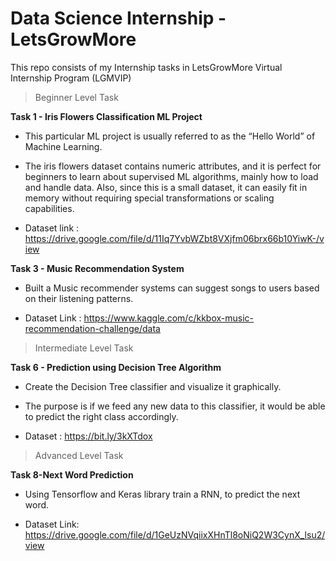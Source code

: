 # Data Science Internship - LetsGrowMore
This repo consists of my Internship tasks in LetsGrowMore Virtual Internship Program (LGMVIP)

> Beginner Level Task

**Task 1 - Iris Flowers Classification ML Project**

* This particular ML project is usually referred to as the “Hello World” of Machine Learning.

* The iris flowers dataset contains numeric attributes, and it is perfect for beginners to learn about supervised ML algorithms, mainly how to load and handle data. Also, since this is a small dataset, it can easily fit in memory without requiring special transformations or scaling capabilities.

* Dataset link : https://drive.google.com/file/d/11Iq7YvbWZbt8VXjfm06brx66b10YiwK-/view

**Task 3 - Music Recommendation System**

* Built a Music recommender systems can suggest songs to users based on their listening patterns.

* Dataset Link : https://www.kaggle.com/c/kkbox-music-recommendation-challenge/data

> Intermediate Level Task

**Task 6 - Prediction using Decision Tree Algorithm**

* Create the Decision Tree classifier and visualize it graphically.

* The purpose is if we feed any new data to this classifier, it would be able to predict the right class accordingly.

* Dataset : https://bit.ly/3kXTdox

> Advanced Level Task

**Task 8-Next Word Prediction**

* Using Tensorflow and Keras library train a RNN, to predict the next word.

* Dataset Link: https://drive.google.com/file/d/1GeUzNVqiixXHnTl8oNiQ2W3CynX_lsu2/view
